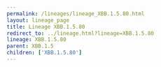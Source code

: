 ```yaml
---
permalink: /lineages/lineage_XBB.1.5.80.html
layout: lineage_page
title: Lineage XBB.1.5.80
redirect_to: ../lineage.html?lineage=XBB.1.5.80
lineage: XBB.1.5.80
parent: XBB.1.5
children: ['XBB.1.5.80']
---
```

